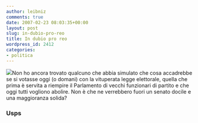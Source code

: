 ```yaml
---
author: leibniz
comments: true
date: 2007-02-23 08:03:35+00:00
layout: post
slug: in-dubio-pro-reo
title: In dubio pro reo
wordpress_id: 2412
categories:
- politica
---
```


[![](http://www.usps.com/history/plife/pl012298/vote.gif)](http://www.usps.com/history/plife/pl012298/vote.gif)Non ho ancora trovato qualcuno che abbia simulato che cosa accadrebbe se si votasse oggi (o domani) con la vituperata legge elettorale, quella che prima è servita a riempire il Parlamento di vecchi funzionari di partito e che oggi tutti vogliono abolire. Non è che ne verrebbero fuori un senato docile e una maggioranza solida?


### Usps
